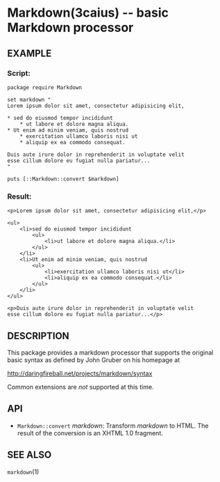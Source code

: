 Markdown(3caius) -- basic Markdown processor
==============================================================================

## EXAMPLE

### Script:

    package require Markdown

    set markdown "
    Lorem ipsum dolor sit amet, consectetur adipisicing elit,
 
    * sed do eiusmod tempor incididunt
        * ut labore et dolore magna aliqua.
    * Ut enim ad minim veniam, quis nostrud
        * exercitation ullamco laboris nisi ut
        * aliquip ex ea commodo consequat.
 
    Duis aute irure dolor in reprehenderit in voluptate velit
    esse cillum dolore eu fugiat nulla pariatur...
    "

    puts [::Markdown::convert $markdown]

### Result:

    <p>Lorem ipsum dolor sit amet, consectetur adipisicing elit,</p>

    <ul>
        <li>sed do eiusmod tempor incididunt
            <ul>
                <li>ut labore et dolore magna aliqua.</li>
            </ul>
        </li>
        <li>Ut enim ad minim veniam, quis nostrud
            <ul>
                <li>exercitation ullamco laboris nisi ut</li>
                <li>aliquip ex ea commodo consequat.</li>
            </ul>
        </li>
    </ul>

    <p>Duis aute irure dolor in reprehenderit in voluptate velit
    esse cillum dolore eu fugiat nulla pariatur...</p>

## DESCRIPTION

This package provides a markdown processor that supports the original basic
syntax as defined by John Gruber on his homepage at

http://daringfireball.net/projects/markdown/syntax 

Common extensions are *not* supported at this time.

## API

* `Markdown::convert` *markdown*:
  Transform *markdown* to HTML. The result of the conversion is an XHTML 1.0
  fragment.

## SEE ALSO

`markdown`(1)

